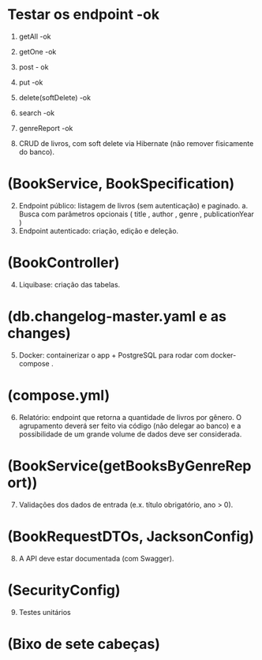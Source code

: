# Testar os endpoint -ok
1. getAll -ok
2. getOne -ok
3. post - ok
4. put -ok
5. delete(softDelete) -ok 
6. search -ok
7. genreReport -ok

1. CRUD de livros, com soft delete via Hibernate (não remover fisicamente do
banco).
# (BookService, BookSpecification)

2. Endpoint público: listagem de livros (sem autenticação) e paginado.
    a. Busca com parâmetros opcionais ( title , author , genre , publicationYear )
3. Endpoint autenticado: criação, edição e deleção. 
# (BookController)

4. Liquibase: criação das tabelas.
# (db.changelog-master.yaml e as changes)

5. Docker: containerizar o app + PostgreSQL para rodar com docker-compose .
# (compose.yml)

6. Relatório: endpoint que retorna a quantidade de livros por gênero. O agrupamento deverá ser feito via código (não delegar ao banco) e a possibilidade de um grande volume de dados deve ser considerada.
# (BookService(getBooksByGenreReport))

7. Validações dos dados de entrada (e.x. título obrigatório, ano > 0).
# (BookRequestDTOs, JacksonConfig)

8. A API deve estar documentada (com Swagger).
# (SecurityConfig)

9. Testes unitários
# (Bixo de sete cabeças)